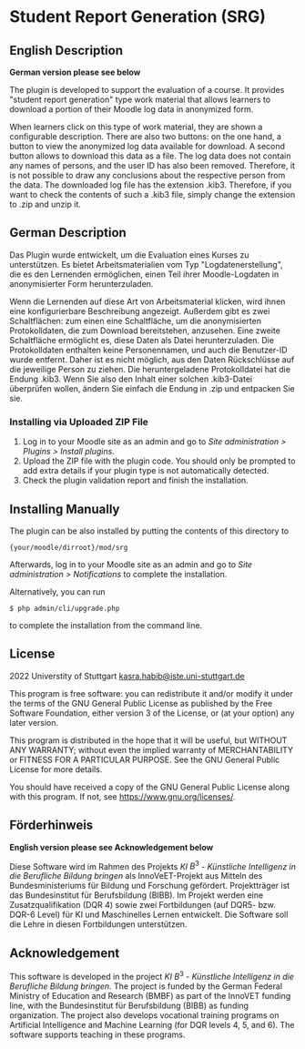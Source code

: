 # Student Report Generation (SRG) #

## English Description

**German version please see below**

The plugin is developed to support the evaluation of a course. It provides "student report generation" type work material that allows learners to download a portion of their Moodle log data in anonymized form.


When learners click on this type of work material, they are shown a configurable description. There are also two buttons: on the one hand, a button to view the anonymized log data available for download. A second button allows to download this data as a file. The log data does not contain any names of persons, and the user ID has also been removed. Therefore, it is not possible to draw any conclusions about the respective person from the data. The downloaded log file has the extension .kib3. Therefore, if you want to check the contents of such a .kib3 file, simply change the extension to .zip and unzip it.


## German Description

Das Plugin wurde entwickelt, um die Evaluation eines Kurses zu unterstützen. Es bietet Arbeitsmaterialien vom Typ "Logdatenerstellung", die es den Lernenden ermöglichen, einen Teil ihrer Moodle-Logdaten in anonymisierter Form herunterzuladen.


Wenn die Lernenden auf diese Art von Arbeitsmaterial klicken, wird ihnen eine konfigurierbare Beschreibung angezeigt. Außerdem gibt es zwei Schaltflächen: zum einen eine Schaltfläche, um die anonymisierten Protokolldaten, die zum Download bereitstehen, anzusehen. Eine zweite Schaltfläche ermöglicht es, diese Daten als Datei herunterzuladen. Die Protokolldaten enthalten keine Personennamen, und auch die Benutzer-ID wurde entfernt. Daher ist es nicht möglich, aus den Daten Rückschlüsse auf die jeweilige Person zu ziehen. Die heruntergeladene Protokolldatei hat die Endung .kib3. Wenn Sie also den Inhalt einer solchen .kib3-Datei überprüfen wollen, ändern Sie einfach die Endung in .zip und entpacken Sie sie.


 



### Installing via Uploaded ZIP File ##

1. Log in to your Moodle site as an admin and go to _Site administration >
   Plugins > Install plugins_.
2. Upload the ZIP file with the plugin code. You should only be prompted to add
   extra details if your plugin type is not automatically detected.
3. Check the plugin validation report and finish the installation.

## Installing Manually ##

The plugin can be also installed by putting the contents of this directory to

    {your/moodle/dirroot}/mod/srg

Afterwards, log in to your Moodle site as an admin and go to _Site administration >
Notifications_ to complete the installation.

Alternatively, you can run

    $ php admin/cli/upgrade.php

to complete the installation from the command line.



## License ##

2022 Universtity of Stuttgart <kasra.habib@iste.uni-stuttgart.de>

This program is free software: you can redistribute it and/or modify it under
the terms of the GNU General Public License as published by the Free Software
Foundation, either version 3 of the License, or (at your option) any later
version.

This program is distributed in the hope that it will be useful, but WITHOUT ANY
WARRANTY; without even the implied warranty of MERCHANTABILITY or FITNESS FOR A
PARTICULAR PURPOSE.  See the GNU General Public License for more details.

You should have received a copy of the GNU General Public License along with
this program.  If not, see <https://www.gnu.org/licenses/>.

## Förderhinweis
**English version please see Acknowledgement below**

Diese Software wird im Rahmen des Projekts $KI$ $B^3$ -  *Künstliche Intelligenz in die Berufliche Bildung bringen* als InnoVeET-Projekt aus Mitteln des Bundesministeriums für Bildung und Forschung gefördert. Projektträger ist das Bundesinstitut für Berufsbildung (BIBB). Im Projekt werden eine Zusatzqualifikation (DQR 4) sowie zwei Fortbildungen (auf DQR5- bzw. DQR-6 Level) für KI und Maschinelles Lernen entwickelt. Die Software soll die Lehre in diesen Fortbildungen unterstützen.

## Acknowledgement
This software is developed in the project $KI$ $B^3$ -  *Künstliche Intelligenz in die Berufliche Bildung bringen*. The project is funded by the German Federal Ministry of Education and Research (BMBF) as part of the InnoVET funding line, with the Bundesinstitut für Berufsbildung (BIBB) as funding organization. The project also develops vocational training programs on Artificial Intelligence and Machine Learning (for DQR levels 4, 5, and 6). The software supports teaching in these programs. 
